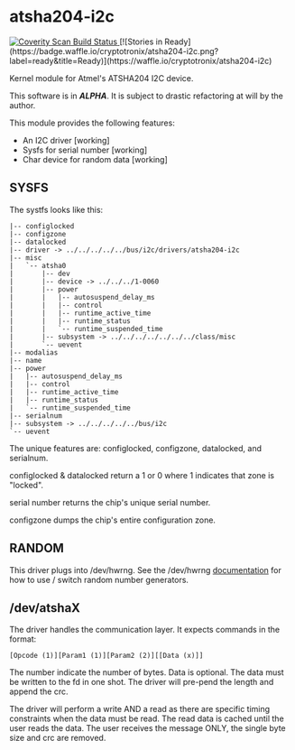 
atsha204-i2c
=======

<a href="https://scan.coverity.com/projects/3415">
  <img alt="Coverity Scan Build Status"
       src="https://scan.coverity.com/projects/3415/badge.svg"/>
</a>[![Stories in Ready](https://badge.waffle.io/cryptotronix/atsha204-i2c.png?label=ready&title=Ready)](https://waffle.io/cryptotronix/atsha204-i2c)


Kernel module for Atmel's ATSHA204 I2C device.

This software is in ***ALPHA***. It is subject to drastic refactoring
at will by the author.

This module provides the following features:

- An I2C driver [working]
- Sysfs for serial number [working]
- Char device for random data [working]


SYSFS
----

The systfs looks like this:

```
|-- configlocked
|-- configzone
|-- datalocked
|-- driver -> ../../../../../bus/i2c/drivers/atsha204-i2c
|-- misc
|   `-- atsha0
|       |-- dev
|       |-- device -> ../../../1-0060
|       |-- power
|       |   |-- autosuspend_delay_ms
|       |   |-- control
|       |   |-- runtime_active_time
|       |   |-- runtime_status
|       |   `-- runtime_suspended_time
|       |-- subsystem -> ../../../../../../../class/misc
|       `-- uevent
|-- modalias
|-- name
|-- power
|   |-- autosuspend_delay_ms
|   |-- control
|   |-- runtime_active_time
|   |-- runtime_status
|   `-- runtime_suspended_time
|-- serialnum
|-- subsystem -> ../../../../../bus/i2c
`-- uevent
```

The unique features are: configlocked, configzone, datalocked, and
serialnum.

configlocked & datalocked return a 1 or 0 where 1 indicates that zone
is "locked".

serial number returns the chip's unique serial number.

configzone dumps the chip's entire configuration zone.

RANDOM
-----

This driver plugs into /dev/hwrng. See the /dev/hwrng [documentation](https://www.kernel.org/doc/Documentation/hw_random.txt)
for how to use / switch random number generators.

/dev/atshaX
------

The driver handles the communication layer. It expects commands in the
format:

```
[Opcode (1)][Param1 (1)][Param2 (2)][[Data (x)]]
```

The number indicate the number of bytes. Data is optional. The data
must be written to the fd in one shot. The driver will pre-pend the
length and append the crc.

The driver will perform a write AND a read as there are specific
timing constraints when the data must be read. The read data is cached
until the user reads the data. The user receives the message ONLY, the
single byte size and crc are removed.
